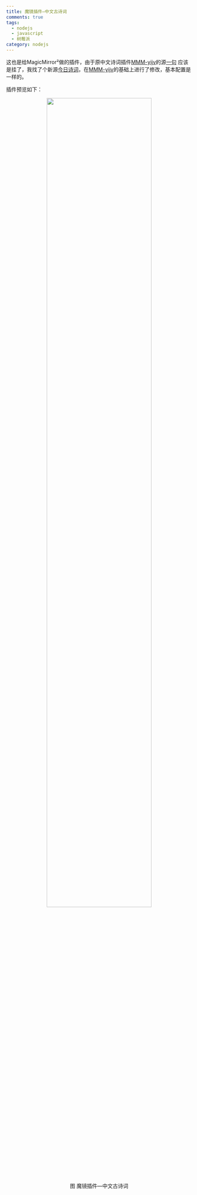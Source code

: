 ```yaml
---
title: 魔镜插件—中文古诗词
comments: true
tags: 
  - nodejs
  - javascript
  - 树莓派
category: nodejs
---
```


这也是给MagicMirror²做的插件，由于原中文诗词插件[MMM-yijv](https://github.com/jdonge/MMM-yijv)的源[一句](http://yijuzhan.com/) 应该是挂了，我找了个新源[今日诗词](https://www.jinrishici.com)，在[MMM-yijv](https://github.com/jdonge/MMM-yijv)的基础上进行了修改，基本配置是一样的。

插件预览如下：

<div align="center"> <img src="/img/raspberrypi/ChinesePoetry.png" style="width:75%" align="center"/> <p>图 魔镜插件—中文古诗词</p> </div>
